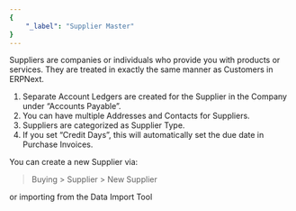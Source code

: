```yaml
---
{
	"_label": "Supplier Master"
}
---
```

Suppliers are companies or individuals who provide you with products or services. They are treated in exactly the same manner as Customers in ERPNext.

1. Separate Account Ledgers are created for the Supplier in the Company under “Accounts Payable”.
1. You can have multiple Addresses and Contacts for Suppliers.
1. Suppliers are categorized as Supplier Type.
1. If you set “Credit Days”, this will automatically set the due date in Purchase Invoices.

You can create a new Supplier via:

> Buying > Supplier > New Supplier

or importing from the Data Import Tool
